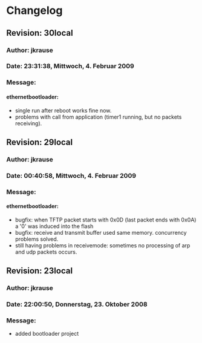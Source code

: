 # Changelog

## Revision: 30local

### Author: jkrause

### Date: 23:31:38, Mittwoch, 4. Februar 2009

### Message:

#### ethernetbootloader:

- single run after reboot works fine now.
- problems with call from application (timer1 running, but no packets receiving).


## Revision: 29local

### Author: jkrause

### Date: 00:40:58, Mittwoch, 4. Februar 2009

### Message:

#### ethernetbootloader:

- bugfix: when TFTP packet starts with 0x0D (last packet ends with 0x0A) a '0' was induced into the flash
- bugfix: receive and transmit buffer used same memory. concurrency problems solved.
- still having problems in receivemode: sometimes no processing of arp and udp packets occurs.


## Revision: 23local

### Author: jkrause

### Date: 22:00:50, Donnerstag, 23. Oktober 2008

### Message:

- added bootloader project



